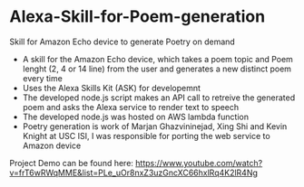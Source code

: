 # Alexa-Skill-for-Poem-generation
Skill for Amazon Echo device to generate Poetry on demand

- A skill for the Amazon Echo device, which takes a poem topic and Poem lenght (2, 4 or 14 line) from the user and generates a new distinct poem every time
- Uses the Alexa Skills Kit (ASK) for developemnt
- The developed node.js script makes an API call to retreive the generated poem and asks the Alexa service to render text to speech
- The developed node.js was hosted on AWS lambda function
- Poetry generation is work of Marjan Ghazvininejad, Xing Shi and Kevin Knight at USC ISI, I was responsible for porting the web service to Amazon device

Project Demo can be found here: https://www.youtube.com/watch?v=frT6wRWqMME&list=PLe_uOr8nxZ3uzGncXC66hxlRq4K2lR4Ng
